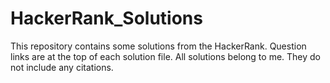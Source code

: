 # HackerRank_Solutions
This repository contains some solutions from the HackerRank.
Question links are at the top of each solution file.
All solutions belong to me. They do not include any citations.
